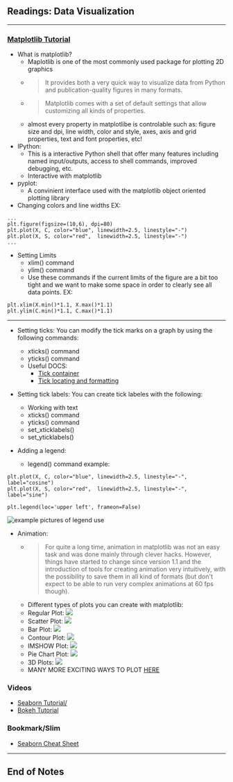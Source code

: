 ## Readings: Data Visualization
***

### [Matplotlib Tutorial](https://github.com/rougier/matplotlib-tutorial)

- What is matplotlib?
  * Maplotlib is one of the most commonly used package for plotting 2D graphics
  * > It provides both a very quick way to visualize data from Python and publication-quality figures in many formats.
  * > Matplotlib comes with a set of default settings that allow customizing all kinds of properties.
  * almost every property in matplotlibe is controlable such as: figure size and dpi, line width, color and style, axes, axis and grid properties, text and font properties, etc!
- IPython:
  * This is a interactive Python shell that offer many features including named input/outputs, access to shell commands, improved debugging, etc.
  * Interactive with matplotlib
- pyplot:
  * A convinient interface used with the matplotlib object oriented plotting library
- Changing colors and line widths
EX:
```
...
plt.figure(figsize=(10,6), dpi=80)
plt.plot(X, C, color="blue", linewidth=2.5, linestyle="-")
plt.plot(X, S, color="red",  linewidth=2.5, linestyle="-")
...
```
- Setting Limits
  * xlim() command
  * ylim() command
  * Use these commands if the current limits of the figure are a bit too tight and we want to make some space in order to clearly see all data points.
EX:
```
plt.xlim(X.min()*1.1, X.max()*1.1)
plt.ylim(C.min()*1.1, C.max()*1.1)
```
***

- Setting ticks: You can modify the tick marks on a graph by using the following commands:
  * xticks() command
  * yticks() command
  * Useful DOCS:
    * [Tick container](http://matplotlib.sourceforge.net/users/artists.html#axis-container)
    * [Tick locating and formatting](http://matplotlib.sourceforge.net/api/ticker_api.html)

- Setting tick labels: You can create tick labeles with the following:
  * Working with text
  * xticks() command
  * yticks() command
  * set_xticklabels()
  * set_yticklabels()

- Adding a legend: 
  * legend() command example:
```
plt.plot(X, C, color="blue", linewidth=2.5, linestyle="-", label="cosine")
plt.plot(X, S, color="red",  linewidth=2.5, linestyle="-", label="sine")

plt.legend(loc='upper left', frameon=False)
```
![example pictures of legend use](https://github.com/rougier/matplotlib-tutorial/raw/master/figures/exercice_8.png)

- Animation:
  * > For quite a long time, animation in matplotlib was not an easy task and was done mainly through clever hacks. However, things have started to change since version 1.1 and the introduction of tools for creating animation very intuitively, with the possibility to save them in all kind of formats (but don't expect to be able to run very complex animations at 60 fps though).
  * Different types of plots you can create with matplotlib:
  * Regular Plot: ![](https://github.com/rougier/matplotlib-tutorial/raw/master/figures/plot.png)
  * Scatter Plot: ![](https://github.com/rougier/matplotlib-tutorial/raw/master/figures/scatter.png)
  * Bar Plot: ![](https://github.com/rougier/matplotlib-tutorial/raw/master/figures/bar.png)
  * Contour Plot: ![](https://github.com/rougier/matplotlib-tutorial/raw/master/figures/contour.png)
  * IMSHOW Plot: ![](https://github.com/rougier/matplotlib-tutorial/raw/master/figures/imshow.png)
  * Pie Chart Plot: ![](https://github.com/rougier/matplotlib-tutorial/raw/master/figures/pie.png)
  * 3D Plots: ![](https://github.com/rougier/matplotlib-tutorial/raw/master/figures/plot3d.png)
  * MANY MORE EXCITING WAYS TO PLOT [HERE](https://github.com/rougier/matplotlib-tutorial)

### Videos
- [Seaborn Tutorial/](https://seaborn.pydata.org/tutorial.html)
- [Bokeh Tutorial](https://mybinder.org/v2/gh/bokeh/bokeh-notebooks/master?filepath=tutorial%2F00%20-%20Introduction%20and%20Setup.ipynb)
### Bookmark/Slim
- [Seaborn Cheat Sheet](https://s3.amazonaws.com/assets.datacamp.com/blog_assets/Python_Seaborn_Cheat_Sheet.pdf)
***
 ## End of Notes
